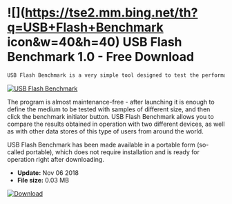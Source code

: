 # ![](https://tse2.mm.bing.net/th?q=USB+Flash+Benchmark icon&w=40&h=40) USB Flash Benchmark 1.0 - Free Download

```sh
USB Flash Benchmark is a very simple tool designed to test the performance and overall health of various types of flash media connected to a computer via a USB port.
```
[![USB Flash Benchmark](https://gallery.dpcdn.pl/imgc/Tools/85797/g_-_420x350_1.5_-_x6ace5738-c9eb-4368-a037-75a68504758a.png)](https://softexe.net/win/system/diagnostics-tests/usb-flash-benchmark:afdd.html)

The program is almost maintenance-free - after launching it is enough to define the medium to be tested with samples of different size, and then click the benchmark initiator button. USB Flash Benchmark allows you to compare the results obtained in operation with two different devices, as well as with other data stores of this type of users from around the world.
 
 USB Flash Benchmark has been made available in a portable form (so-called portable), which does not require installation and is ready for operation right after downloading.


- **Update:** Nov 06 2018
- **File size:** 0.03 MB

[![Download](https://cdn.softexe.net/static/img/download.png)](https://softexe.net/win/system/diagnostics-tests/usb-flash-benchmark:afdd.html)

